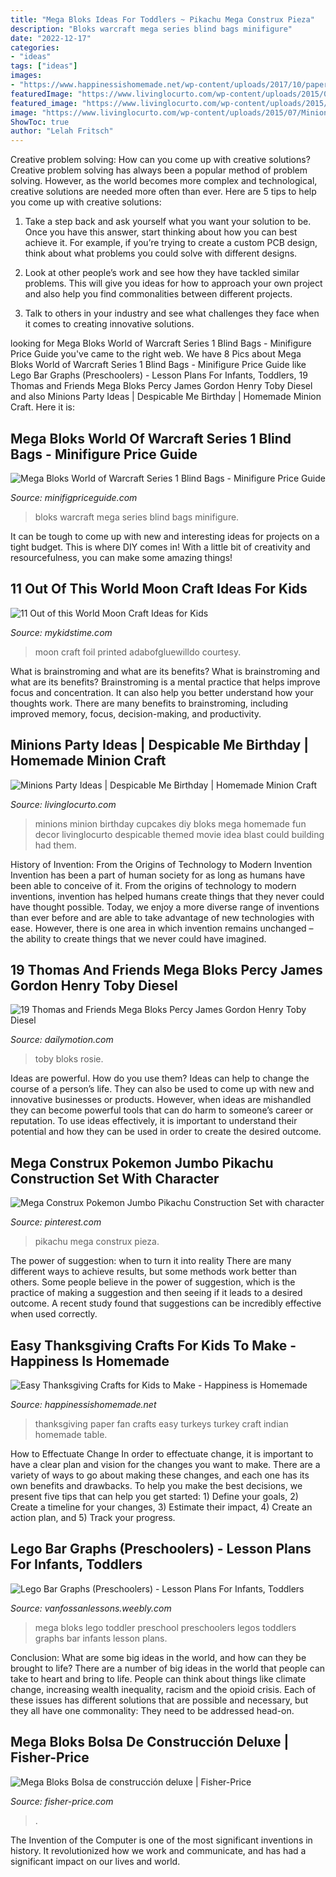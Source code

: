 ```yaml
---
title: "Mega Bloks Ideas For Toddlers ~ Pikachu Mega Construx Pieza"
description: "Bloks warcraft mega series blind bags minifigure"
date: "2022-12-17"
categories:
- "ideas"
tags: ["ideas"]
images:
- "https://www.happinessishomemade.net/wp-content/uploads/2017/10/paper-fan-turkey-for-thanksgiving-table-900x1079.jpg"
featuredImage: "https://www.livinglocurto.com/wp-content/uploads/2015/07/Minions-Movie-Party-Cupcakes-.jpg"
featured_image: "https://www.livinglocurto.com/wp-content/uploads/2015/07/Minions-Movie-Party-Cupcakes-.jpg"
image: "https://www.livinglocurto.com/wp-content/uploads/2015/07/Minions-Movie-Party-Cupcakes-.jpg"
ShowToc: true
author: "Lelah Fritsch"
---
```



Creative problem solving: How can you come up with creative solutions?
Creative problem solving has always been a popular method of problem solving. However, as the world becomes more complex and technological, creative solutions are needed more often than ever. Here are 5 tips to help you come up with creative solutions:
1. Take a step back and ask yourself what you want your solution to be. Once you have this answer, start thinking about how you can best achieve it. For example, if you’re trying to create a custom PCB design, think about what problems you could solve with different designs.

2. Look at other people’s work and see how they have tackled similar problems. This will give you ideas for how to approach your own project and also help you find commonalities between different projects.

3. Talk to others in your industry and see what challenges they face when it comes to creating innovative solutions.

	

		
looking for Mega Bloks World of Warcraft Series 1 Blind Bags - Minifigure Price Guide you've came to the right web. We have 8 Pics about Mega Bloks World of Warcraft Series 1 Blind Bags - Minifigure Price Guide like Lego Bar Graphs (Preschoolers) - Lesson Plans For Infants, Toddlers, 19 Thomas and Friends Mega Bloks Percy James Gordon Henry Toby Diesel and also Minions Party Ideas | Despicable Me Birthday | Homemade Minion Craft. Here it is:
		
    
## Mega Bloks World Of Warcraft Series 1 Blind Bags - Minifigure Price Guide

<img loading=lazy src="http://minifigpriceguide.com/wordpress/wp-content/uploads/2014/10/Human-Warrior-series-1-911001.jpeg" onerror="this.onerror=null;this.src='https://tse1.mm.bing.net/th?id=OIP.uFT_HP8cmxFgInDsKqHVDgHaFR&amp;pid=15.1';" alt="Mega Bloks World of Warcraft Series 1 Blind Bags - Minifigure Price Guide">

_Source: minifigpriceguide.com_

>bloks warcraft mega series blind bags minifigure. 

	

It can be tough to come up with new and interesting ideas for projects on a tight budget. This is where DIY comes in! With a little bit of creativity and resourcefulness, you can make some amazing things!

    
## 11 Out Of This World Moon Craft Ideas For Kids

<img loading=lazy src="https://www.mykidstime.com/wp-content/uploads/2019/07/Foil-Printed-Moon-696x436.jpg" onerror="this.onerror=null;this.src='https://tse4.mm.bing.net/th?id=OIP.AgGQK-k6MouEYIESIM7fwwHaEo&amp;pid=15.1';" alt="11 Out of this World Moon Craft Ideas for Kids">

_Source: mykidstime.com_

>moon craft foil printed adabofgluewilldo courtesy. 

	

What is brainstroming and what are its benefits?
What is brainstroming and what are its benefits? Brainstroming is a mental practice that helps improve focus and concentration. It can also help you better understand how your thoughts work. There are many benefits to brainstroming, including improved memory, focus, decision-making, and productivity.

    
## Minions Party Ideas | Despicable Me Birthday | Homemade Minion Craft

<img loading=lazy src="https://www.livinglocurto.com/wp-content/uploads/2015/07/Minions-Movie-Party-Cupcakes-.jpg" onerror="this.onerror=null;this.src='https://tse3.mm.bing.net/th?id=OIP.EJKfH-0c2TAQLqvRhOcoPwHaKS&amp;pid=15.1';" alt="Minions Party Ideas | Despicable Me Birthday | Homemade Minion Craft">

_Source: livinglocurto.com_

>minions minion birthday cupcakes diy bloks mega homemade fun decor livinglocurto despicable themed movie idea blast could building had them. 

	

History of Invention: From the Origins of Technology to Modern Invention
Invention has been a part of human society for as long as humans have been able to conceive of it. From the origins of technology to modern inventions, invention has helped humans create things that they never could have thought possible. Today, we enjoy a more diverse range of inventions than ever before and are able to take advantage of new technologies with ease. However, there is one area in which invention remains unchanged – the ability to create things that we never could have imagined.

    
## 19 Thomas And Friends Mega Bloks Percy James Gordon Henry Toby Diesel

<img loading=lazy src="https://s1.dmcdn.net/v/NPysi1VtFn-jiUXV1/x720" onerror="this.onerror=null;this.src='https://tse4.mm.bing.net/th?id=OIP.4kkhHIQi0diHaHdJyjo9QwHaEK&amp;pid=15.1';" alt="19 Thomas and Friends Mega Bloks Percy James Gordon Henry Toby Diesel">

_Source: dailymotion.com_

>toby bloks rosie. 

	

Ideas are powerful. How do you use them?
Ideas can help to change the course of a person’s life. They can also be used to come up with new and innovative businesses or products. However, when ideas are mishandled they can become powerful tools that can do harm to someone’s career or reputation. To use ideas effectively, it is important to understand their potential and how they can be used in order to create the desired outcome.

    
## Mega Construx Pokemon Jumbo Pikachu Construction Set With Character

<img loading=lazy src="https://i.pinimg.com/736x/46/81/db/4681db6b03ba50ce0298fd55faeaf415.jpg" onerror="this.onerror=null;this.src='https://tse2.mm.bing.net/th?id=OIP.SFq2JgNfBOdv2xlkgahM8QAAAA&amp;pid=15.1';" alt="Mega Construx Pokemon Jumbo Pikachu Construction Set with character">

_Source: pinterest.com_

>pikachu mega construx pieza. 

	

The power of suggestion: when to turn it into reality
There are many different ways to achieve results, but some methods work better than others. Some people believe in the power of suggestion, which is the practice of making a suggestion and then seeing if it leads to a desired outcome. A recent study found that suggestions can be incredibly effective when used correctly.

    
## Easy Thanksgiving Crafts For Kids To Make - Happiness Is Homemade

<img loading=lazy src="https://www.happinessishomemade.net/wp-content/uploads/2017/10/paper-fan-turkey-for-thanksgiving-table-900x1079.jpg" onerror="this.onerror=null;this.src='https://tse1.mm.bing.net/th?id=OIP.wgF-kb67y0jCi3LIEsHBvAHaI4&amp;pid=15.1';" alt="Easy Thanksgiving Crafts for Kids to Make - Happiness is Homemade">

_Source: happinessishomemade.net_

>thanksgiving paper fan crafts easy turkeys turkey craft indian homemade table. 

	

How to Effectuate Change
In order to effectuate change, it is important to have a clear plan and vision for the changes you want to make. There are a variety of ways to go about making these changes, and each one has its own benefits and drawbacks. To help you make the best decisions, we present five tips that can help you get started: 1) Define your goals, 2) Create a timeline for your changes, 3) Estimate their impact, 4) Create an action plan, and 5) Track your progress.

    
## Lego Bar Graphs (Preschoolers) - Lesson Plans For Infants, Toddlers

<img loading=lazy src="http://vanfossanlessons.weebly.com/uploads/5/4/5/3/54537989/2246815_orig.jpg" onerror="this.onerror=null;this.src='https://tse2.mm.bing.net/th?id=OIP.9VJw4xBDauzK14_XOszclAHaFj&amp;pid=15.1';" alt="Lego Bar Graphs (Preschoolers) - Lesson Plans For Infants, Toddlers">

_Source: vanfossanlessons.weebly.com_

>mega bloks lego toddler preschool preschoolers legos toddlers graphs bar infants lesson plans. 

	

Conclusion: What are some big ideas in the world, and how can they be brought to life?
There are a number of big ideas in the world that people can take to heart and bring to life. People can think about things like climate change, increasing wealth inequality, racism and the opioid crisis. Each of these issues has different solutions that are possible and necessary, but they all have one commonality: They need to be addressed head-on.

    
## Mega Bloks Bolsa De Construcción Deluxe | Fisher-Price

<img loading=lazy src="https://images.mattel.com/scene7/DCH55_ES_Viewer" onerror="this.onerror=null;this.src='https://tse3.mm.bing.net/th?id=OIP.UuE78BPuw5WKWY7KALzi7QAAAA&amp;pid=15.1';" alt="Mega Bloks Bolsa de construcción deluxe | Fisher-Price">

_Source: fisher-price.com_

>. 

	

The Invention of the Computer is one of the most significant inventions in history. It revolutionized how we work and communicate, and has had a significant impact on our lives and world.

